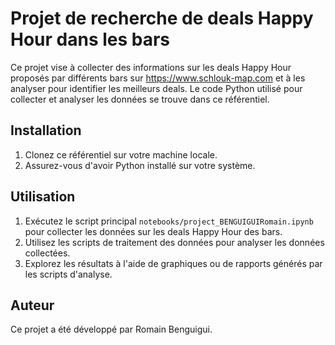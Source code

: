 # Projet de recherche de deals Happy Hour dans les bars

Ce projet vise à collecter des informations sur les deals Happy Hour proposés par différents bars sur https://www.schlouk-map.com et à les analyser pour identifier les meilleurs deals. Le code Python utilisé pour collecter et analyser les données se trouve dans ce référentiel.

## Installation

1. Clonez ce référentiel sur votre machine locale.
2. Assurez-vous d'avoir Python installé sur votre système.

## Utilisation

1. Exécutez le script principal `notebooks/project_BENGUIGUIRomain.ipynb` pour collecter les données sur les deals Happy Hour des bars.
2. Utilisez les scripts de traitement des données pour analyser les données collectées.
3. Explorez les résultats à l'aide de graphiques ou de rapports générés par les scripts d'analyse.

## Auteur

Ce projet a été développé par Romain Benguigui.

